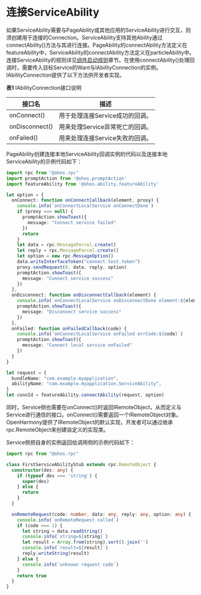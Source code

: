# 连接ServiceAbility


如果ServiceAbility需要与PageAbility或其他应用的ServiceAbility进行交互，则须创建用于连接的Connection。ServiceAbility支持其他Ability通过connectAbility()方法与其进行连接。PageAbility的connectAbility方法定义在featureAbility中，ServiceAbility的connectAbility方法定义在particleAbility中。连接ServiceAbility的规则详见[组件启动规则](component-startup-rules.md)章节。在使用connectAbility()处理回调时，需要传入目标Service的Want与IAbilityConnection的实例。IAbilityConnection提供了以下方法供开发者实现。


  **表1** IAbilityConnection接口说明

| 接口名 | 描述 |
| -------- | -------- |
| onConnect() | 用于处理连接Service成功的回调。 |
| onDisconnect() | 用来处理Service异常死亡的回调。 |
| onFailed() | 用来处理连接Service失败的回调。 |


PageAbility创建连接本地ServiceAbility回调实例的代码以及连接本地ServiceAbility的示例代码如下：

```ts
import rpc from "@ohos.rpc"
import promptAction from '@ohos.promptAction'
import featureAbility from '@ohos.ability.featureAbility'

let option = {
  onConnect: function onConnectCallback(element, proxy) {
    console.info(`onConnectLocalService onConnectDone`)
    if (proxy === null) {
      promptAction.showToast({
        message: "Connect service failed"
      })
      return
    }
    let data = rpc.MessageParcel.create()
    let reply = rpc.MessageParcel.create()
    let option = new rpc.MessageOption()
    data.writeInterfaceToken("connect.test.token")
    proxy.sendRequest(0, data, reply, option)
    promptAction.showToast({
      message: "Connect service success"
    })
  },
  onDisconnect: function onDisconnectCallback(element) {
    console.info(`onConnectLocalService onDisconnectDone element:${element}`)
    promptAction.showToast({
      message: "Disconnect service success"
    })
  },
  onFailed: function onFailedCallback(code) {
    console.info(`onConnectLocalService onFailed errCode:${code}`)
    promptAction.showToast({
      message: "Connect local service onFailed"
    })
  }
}

let request = {
  bundleName: "com.example.myapplication",
  abilityName: "com.example.myapplication.ServiceAbility",
}
let connId = featureAbility.connectAbility(request, option)
```


同时，Service侧也需要在onConnect()时返回IRemoteObject，从而定义与Service进行通信的接口。onConnect()需要返回一个IRemoteObject对象。OpenHarmony提供了IRemoteObject的默认实现，开发者可以通过继承rpc.RemoteObject来创建自定义的实现类。


Service侧把自身的实例返回给调用侧的示例代码如下：

```ts
import rpc from "@ohos.rpc"

class FirstServiceAbilityStub extends rpc.RemoteObject {
  constructor(des: any) {
    if (typeof des === 'string') {
      super(des)
    } else {
      return
    }
  }

  onRemoteRequest(code: number, data: any, reply: any, option: any) {
    console.info(`onRemoteRequest called`)
    if (code === 1) {
      let string = data.readString()
      console.info(`string=${string}`)
      let result = Array.from(string).sort().join('')
      console.info(`result=${result}`)
      reply.writeString(result)
    } else {
      console.info(`unknown request code`)
    }
    return true
  }
}
```
